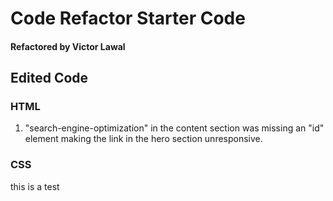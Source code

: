 # Code Refactor Starter Code

#### Refactored by Victor Lawal

## Edited Code

### HTML

1. "search-engine-optimization" in the content section was missing an "id" element making the link in the hero section unresponsive.

### CSS

this is a test
